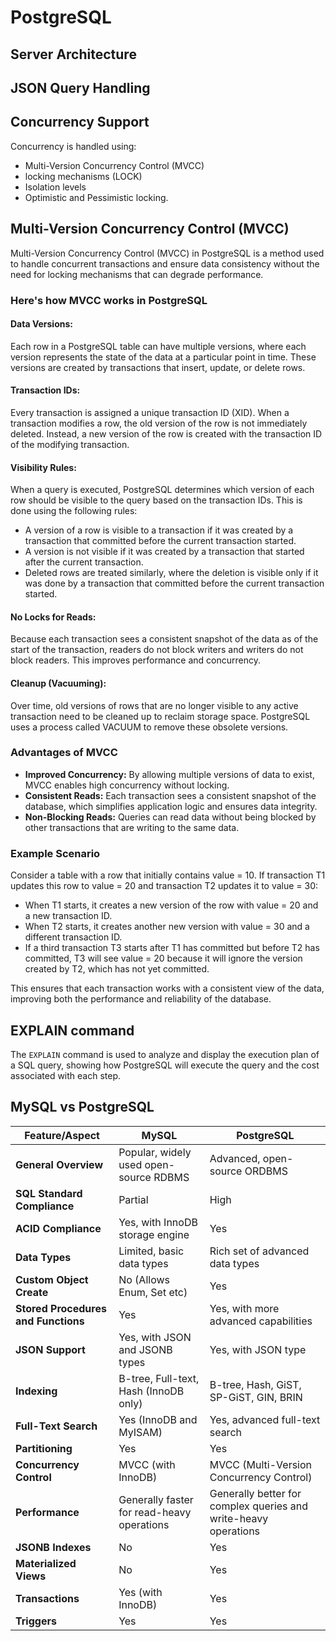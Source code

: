 # PostgreSQL


## Server Architecture

## JSON Query Handling

## Concurrency Support
Concurrency is handled using: 
- Multi-Version Concurrency Control (MVCC)
- locking mechanisms (LOCK)
- Isolation levels
- Optimistic and Pessimistic locking.

## Multi-Version Concurrency Control (MVCC)
Multi-Version Concurrency Control (MVCC) in PostgreSQL is a method used to handle concurrent transactions 
and ensure data consistency without the need for locking mechanisms that can degrade performance. 

### Here's how MVCC works in PostgreSQL

#### Data Versions: 
Each row in a PostgreSQL table can have multiple versions, where each version represents the state of the data at a particular point in time. 
These versions are created by transactions that insert, update, or delete rows.

#### Transaction IDs: 
Every transaction is assigned a unique transaction ID (XID). When a transaction modifies a row, the old version of the row is not 
immediately deleted. Instead, a new version of the row is created with the transaction ID of the modifying transaction.

#### Visibility Rules: 
When a query is executed, PostgreSQL determines which version of each row should be visible to the query based on the transaction IDs. 
This is done using the following rules:
- A version of a row is visible to a transaction if it was created by a transaction that committed before the current transaction started.
- A version is not visible if it was created by a transaction that started after the current transaction.
- Deleted rows are treated similarly, where the deletion is visible only if it was done by a transaction that committed before the current transaction started. 

#### No Locks for Reads: 
Because each transaction sees a consistent snapshot of the data as of the start of the transaction, 
readers do not block writers and writers do not block readers. This improves performance and concurrency.

#### Cleanup (Vacuuming): 
Over time, old versions of rows that are no longer visible to any active transaction need to be cleaned up 
to reclaim storage space. PostgreSQL uses a process called VACUUM to remove these obsolete versions.

### Advantages of MVCC
- **Improved Concurrency:** By allowing multiple versions of data to exist, MVCC enables high concurrency without locking.
- **Consistent Reads:** Each transaction sees a consistent snapshot of the database, which simplifies application logic and ensures data integrity.
- **Non-Blocking Reads:** Queries can read data without being blocked by other transactions that are writing to the same data.


### Example Scenario
Consider a table with a row that initially contains value = 10. If transaction T1 updates this row to value = 20 and transaction T2 updates it to value = 30:

- When T1 starts, it creates a new version of the row with value = 20 and a new transaction ID.
- When T2 starts, it creates another new version with value = 30 and a different transaction ID.
- If a third transaction T3 starts after T1 has committed but before T2 has committed, T3 will see value = 20 because it will ignore the version created by T2, which has not yet committed.

This ensures that each transaction works with a consistent view of the data, improving both the performance and reliability of the database.

## EXPLAIN command
The `EXPLAIN` command is used to analyze and display the execution plan of a SQL query, 
showing how PostgreSQL will execute the query and the cost associated with each step.

## MySQL vs PostgreSQL

| Feature/Aspect                | MySQL                                      | PostgreSQL                                                      |
|-------------------------------|--------------------------------------------|-----------------------------------------------------------------|
| **General Overview**          | Popular, widely used open-source RDBMS     | Advanced, open-source ORDBMS                                    |
| **SQL Standard Compliance**   | Partial                                    | High                                                            |
| **ACID Compliance**           | Yes, with InnoDB storage engine            | Yes                                                             |
| **Data Types**                | Limited, basic data types                  | Rich set of advanced data types                                 |
| **Custom Object Create**      | No (Allows Enum, Set etc)                  | Yes                                                             |
| **Stored Procedures and Functions** | Yes                                        | Yes, with more advanced capabilities                            |
| **JSON Support**              | Yes, with JSON and JSONB types             | Yes, with JSON type                                             |
| **Indexing**                  | B-tree, Full-text, Hash (InnoDB only)      | B-tree, Hash, GiST, SP-GiST, GIN, BRIN                          |
| **Full-Text Search**          | Yes (InnoDB and MyISAM)                    | Yes, advanced full-text search                                  |
| **Partitioning**              | Yes                                        | Yes                                                             |
| **Concurrency Control**       | MVCC (with InnoDB)                         | MVCC (Multi-Version Concurrency Control)                        |
| **Performance**               | Generally faster for read-heavy operations | Generally better for complex queries and write-heavy operations |
| **JSONB Indexes**             | No                                         | Yes                                                             |
| **Materialized Views**        | No                                         | Yes                                                             |
| **Transactions**              | Yes (with InnoDB)                          | Yes                                                             |
| **Triggers**                  | Yes                                        | Yes                                                             |


